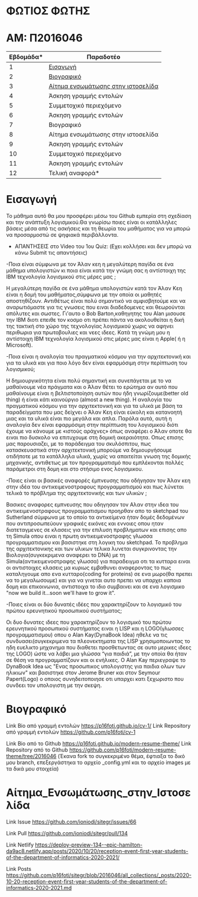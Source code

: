 # ΦΩΤΙΟΣ ΦΩΤΗΣ
# ΑΜ: Π2016046

| Εβδομάδα* | Παραδοτέο |
| --- | --- |
| 1 |[Eισαγωγή](#Εισαγωγή) |
| 2 | [Βιογραφικό](#Βιογραφικό) |
| 3 | [Αίτημα ενσωμάτωσης στην ιστοσελίδα](#Αίτημα_ενσωμάτωσης_στην_ιστοσελίδα) |
| 4 | Άσκηση γραμμής εντολών |
| 5 | Συμμετοχικό περιεχόμενο |
| 6 | Άσκηση γραμμής εντολών |
| 7 | Βιογραφικό |
| 8 | Αίτημα ενσωμάτωσης στην ιστοσελίδα |
| 9 | Άσκηση γραμμής εντολών |
| 10 | Συμμετοχικό περιεχόμενο |
| 11 | Άσκηση γραμμής εντολών |
| 12 | Τελική αναφορά* |

# Εισαγωγή
Το μάθημα αυτό θα μου προσφέρει μέσω του Github εμπερία στη σχεδίαση και την ανάπτυξη λογισμικού.Θα γνωρίσω ποιες είναι οι κατάλληλες βάσεις μέσα από τις ασκήσεις και τη θεωρία του μαθήματος για να μπορώ να προσαρμοστώ σε ψηφιακά περιβάλλοντα.

- ΑΠΑΝΤΗΣΕΙΣ στο Video του 1ου Quiz: (Εχει κολλήσει και δεν μπορώ να κάνω Submit τις απαντήσεις)

-Ποια είναι σύμφωνα με τον Άλαν κεη η μεγαλύτερη παγίδα σε ένα μάθημα υπολογιστών κι ποια είναι κατά την γνώμη σας η αντίστοιχη της IBM τεχνολογία λογισμικού στις μέρες μας ;

Η μεγαλύτερη παγίδα σε ένα μάθημα υπολογιστών κατά τον Άλαν Κεη είναι η δομή του μαθήματος,σύμφωνα με την οποία οι μαθητές αποστηθίζουν. Αντιθέτως είναι πολύ σημαντικό να αμφισβητούμε και να αναρωτιόμαστε για τις γνωσεις που ειναι διαδεδομενες και θεωρούνται απόλυτες και σωστες.
Γι'αυτο ο Bob Barton,καθηγητης του Alan μισουσε την IBM διοτι επειθε τον κοσμο οτι πρέπει πάντα να ακολουθείται η δική της τακτική στο χώρο της τεχνολογίας λογισμικού χωρις να αφηνει περιθωρια για πρωτοβουλιες και νεες ιδεες.
Κατά τη γνώμη μου η αντίστοιχη IBM τεχνολογία λογισμικού στις μέρες μας είναι η Apple( ή η Microsoft).

-Ποια είναι η αναλογία του πραγματικού κόσμου για την αρχιτεκτονική και για τα υλικά και για ποιο λόγο δεν είναι εφαρμόσιμη στην περίπτωση του λογισμικού;

Η δημιουργικότητα είναι πολύ σημαντική και συνεπάγεται με το να μαθαίνουμε νέα πράγματα και ο Άλαν θέτει το ερώτημα αν αυτό που μαθαίνουμε είναι η βελτιστοποίηση αυτών που ήδη γνωρίζουμε(better old thing) ή είναι κάτι καινούργιο (almost a new thing). 
Η αναλογία του πραγματικού κόσμου για την αρχιτεκτονική και για τα υλικά με βάση τα παραδείγματα που μας δείχνει ο Άλαν Κεη είναι εύκολη και κατανοητή μιας και τα υλικά είναι πιο μεγάλα και απλα. Παρόλα αυτά, αυτή η αναλογία δεν είναι εφαρμόσιμη στην περίπτωση του λογισμικού διότι έχουμε να κάνουμε με «ιστούς αράχνες» όπως αναφέρει ο Άλαν οποτε θα ειναι πιο δυσκολο να επιτυχουμε στη δομική ακεραιότητα.
Οπως επισης μας παρουσιαζει, με το παράδειγμα του σκυλόσπιτου, πως κατασκευαστικά στην αρχιτεκτονική μπορούμε να δημιουργήσουμε οτιδήποτε με τα κατάλληλα υλικά, χωρίς να απαιτείται γνωση της δομικής μηχανικής, αντιθετως με τον προγραμματισμό που εμπλέκονται πολλές παράμετροι στη δομη και στο στήσιμο ενος λογισμικου.

-Ποιες είναι οι βασικές αναφορές έμπνευσης που οδήγησαν τον Άλαν κεη στην ιδέα του αντικειμενοστραφους προγραμματισμού και πως λύνεται τελικά το πρόβλημα της αρχιτεκτονικής και των υλικών ;

Βασικες αναφορες εμπνευσης που οδηγησαν τον Αλαν στην ιδεα του αντικειμενοστραφους προγραμματισμου προηρθαν απο το sketchpad του Sutherland σύμφωνα με το οποίο τα αντικείμενα ήταν δομές δεδομένων που αντιπροσωπεύουν γραφικές εικόνες και εννοιες οπου ηταν διατεταγμενες σε κλασεις για την επιλυση προβληματων και επισης απο τη Simula οπου ειναι η πρωτη αντικειμενοστραφης γλωσσα προγραμματισμου και βασιστηκε στη λογικη του sketchpad.
Το προβλημα της αρχιτεκτονικης και των υλικων τελικα λυνεται συγκρινοντας την Βιολογια(συγκεκριμενα αναφερει το DNA) με τη Simula(αντικειμενοστραφης γλωσσα) για παραδειγμα οτι τα κυτταρα ειναι οι αντιστοιχες κλασεις μα κυριως εμβαθυνει αναφεροντας το πως καταληγουμε απο ενα κυτταρο(coding for proteins) σε ενα μωρο(θα πρεπει να το μεγαλωσουμε) και για να γινεται αυτο πρεπει να υπαρχει καποια δομη και επικοινωνια, αντιστοιχα το ιδιο συμβαινει και σε ενα λογισμικο "now we build it...soon we'll have to grow it".

-Ποιες είναι οι δύο δυνατές ιδέες που χαρακτηρίζουν το λογισμικό του πρώτου ερευνητικού προσωπικού συστήματος;

Οι δυο δυνατες ιδεες που χαρακτηρίζουν το λογισμικό του πρώτου ερευνητικού προσωπικού συστήματος ειναι η LISP και η LOGO(γλωσσες προγραμματισμου) οπου ο Alan Kay(DynaBook Idea) ηθελε να τις συνδυασει(συγκεκριμενα τα πλεονεκτηματα της LISP χρησιμοποιωντας το ηδη ευελικτο μηχανημα που διαθετει προσθετωντας σε αυτο μερικες ιδεες της LOGO) ώστε να λάβει μια γλώσσα “για παιδιά”, με την οποία θα ήταν σε θέση να προγραμματίζουν και οι ενήλικες.
Ο Alan Kay περιεγραψε το DynaBook Idea ως "Ενας προσωπικος υπολογιστης για παιδια ολων των ηλικιων" και βασιστηκε στον Jerome Bruner και στον Seymour Papert(Logo) ο οποιος συνηδειτοποιησε οτι υπαρχει κατι ξεχωριστο που συνδεει τον υπολογιστη με την σκεψη.

# Βιογραφικό

Link Bio από γραμμή εντολών https://p16foti.github.io/cv-1/
Link Repository από γραμμή εντολών https://github.com/p16foti/cv-1


Link Bio από το Github https://p16foti.github.io/modern-resume-theme/
Link Repository από το Github https://github.com/p16foti/modern-resume-theme/tree/2016046
(Έκανα fork το συγκεκριμένο θέμα, έφτιαξα το δικό μου branch, επεξεργάστηκα το αρχείο _config.yml και το αρχείο images με τα δικά μου στοιχεία)

# Αίτημα_Ενσωμάτωσης_στην_Ιστοσελίδα

Link Issue https://github.com/ioniodi/sitegr/issues/66

Link Pull https://github.com/ioniodi/sitegr/pull/134

Link Netlify https://deploy-preview-134--epic-hamilton-da9ac8.netlify.app/posts/2020/10/20/reception-event-first-year-students-of-the-department-of-informatics-2020-2021/

Link Posts https://github.com/p16foti/sitegr/blob/2016046/all_collections/_posts/2020-10-20-reception-event-first-year-students-of-the-department-of-informatics-2020-2021.md
